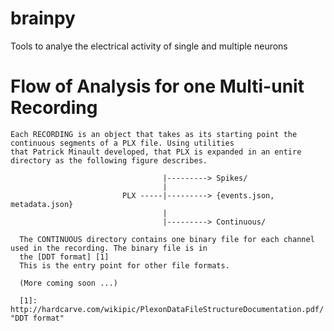 brainpy
=======

Tools to analye the electrical activity of single and multiple neurons


Flow of Analysis for one Multi-unit Recording 
=======

    Each RECORDING is an object that takes as its starting point the continuous segments of a PLX file. Using utilities 
    that Patrick Minault developed, that PLX is expanded in an entire directory as the following figure describes.
                                
                                      |---------> Spikes/
                                      |
                             PLX -----|---------> {events.json, metadata.json}
                                      |
                                      |---------> Continuous/
                                      
      The CONTINUOUS directory contains one binary file for each channel used in the recording. The binary file is in 
      the [DDT format] [1] 
      This is the entry point for other file formats.
      
      (More coming soon ...)

      [1]: http://hardcarve.com/wikipic/PlexonDataFileStructureDocumentation.pdf/ "DDT format"
